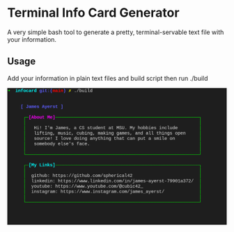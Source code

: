# Terminal Info Card Generator

A very simple bash tool to generate a pretty, terminal-servable text file with your information.

## Usage

Add your information in plain text files and build script then run ./build

![screenshot](images/screenshot.png) 
